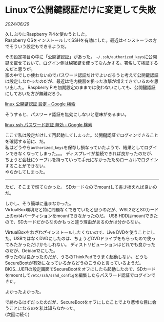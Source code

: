 # Linuxで公開鍵認証だけに変更して失敗

<i>2024/06/29</i>

久しぶりにRaspberry Pi4を使おうとした。  
Raspberry OSをインストールしてSSHを有効にした。最近はインストーラの方でそういう設定もできるようだ。

その設定項目の中に「公開鍵認証」があった。
`~/.ssh/authorized_keys`に公開鍵を載せておいて、ログイン側は秘密鍵を使ってなんかする。署名して検証するんだと思うが。  
家の中でしか使わないのでパスワード認証だけでよいだろうと考えて公開鍵認証は設定しなかったのだが、最近は宅内機器を狙った攻撃が増えてきているのを思い出した。
Raspberry Piを初期設定のままでは使わないにしても、公開鍵認証にしておいた方が無難だろう。

[linux 公開鍵認証 設定 - Google 検索](https://www.google.com/search?client=firefox-b-d&q=linux+%E5%85%AC%E9%96%8B%E9%8D%B5%E8%AA%8D%E8%A8%BC+%E8%A8%AD%E5%AE%9A)

そうすると、パスワード認証を無効にしないと意味があるまい。

[linux ssh パスワード認証 無効 - Google 検索](https://www.google.com/search?q=linux+ssh+%E3%83%91%E3%82%B9%E3%83%AF%E3%83%BC%E3%83%89%E8%AA%8D%E8%A8%BC+%E7%84%A1%E5%8A%B9&newwindow=1&client=firefox-b-d&sca_esv=30501faf31efebe1&sca_upv=1&ei=gLaAZrLPLeGWvr0Pzbu_8Ao&oq=linux+ssh+%E3%83%91%E3%82%B9%E3%83%AF%E3%83%BC%E3%83%89&gs_lp=Egxnd3Mtd2l6LXNlcnAiGWxpbnV4IHNzaCDjg5Hjgrnjg6_jg7zjg4kqAggCMgUQABiABDIFEAAYgAQyBRAAGIAEMgUQABiABDIFEAAYgAQyBRAAGIAEMgUQABiABDIFEAAYgAQyBRAAGIAEMgUQABiABEjCNlDkA1iXHHACeAGQAQGYAcUBoAHuDqoBBDAuMTW4AQHIAQD4AQGYAg2gAtYKwgIKEAAYsAMY1gQYR8ICBxAAGIAEGATCAgoQABiABBhDGIoFwgIEEAAYHpgDAIgGAZAGCpIHBDIuMTGgB4I4&sclient=gws-wiz-serp)

ここで私は設定だけして再起動してしまった。公開鍵認証でログインできることを確認する前に、だ。  
私はどうやら`authorized_keys`を保存し損なっていたようで、結果としてログインできなくなってしまった。。。
ディスプレイが接続できれば良かったのだが、ちょうど会社にケーブルを持っていって手元になかったためローカルでログインすることができない。  
やらかしてしまった。

----

ただ、そこまで慌てなかった。
SDカードなのでmountして書き換えれば良いのだ。

しかし、そう簡単に進まなかった。  
VirtualBox環境だと特に問題なくできていたと思うのだが、WSL2だとSDカード上のext4パーティションをmountできなかったのだ。
USB HDDはmountできたので、SDカードだからなのかもっと違う理由があるのかは分からない。

VirtualBoxをわざわざインストールしたくないので、Live DVDを使うことにした。USBではなくDVDにしたのは、ちょうどDVDドライブをもらったので使ってみたかっただけかもしれない。
ディストリビューションはどれでも良かったのだが、Debian12にした。  
作ったのは良かったのだが、うちのThinkPadでうまく起動しない。どうもSecureBootが有効になっているからどうのこうのと言っているようだ。  
BIOS...UEFIの設定画面でSecureBootをオフにしたら起動したので、SDカードをmountして`/etc/ssh/sshd_config`を編集したらパスワード認証でログインできた。

よかったよかった。

で終わるはずだったのだが、SecureBootをオフにしたことでより悲惨な目に会うことになるのを私は知らなかった。  
(次回に続く)
